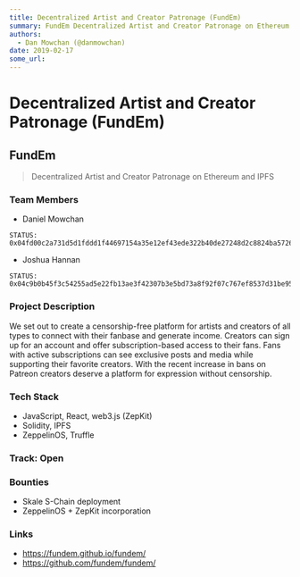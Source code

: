 ```yaml
---
title: Decentralized Artist and Creator Patronage (FundEm)
summary: FundEm Decentralized Artist and Creator Patronage on Ethereum and IPFS Team Members Daniel MowchanSTATUS- 0x04fd00c2a731d5d1fddd1f44697154a35e12ef43ede322b40de27248d2c8824ba5726ac9872e1082ad5bdedf77d12d36c1b71b85a011437495894960435f88fb00 Joshua HannanSTATUS- 0x04c9b0b45f3c54255ad5e22fb13ae3f42307b3e5bd73a8f92f07c767ef8537d31be9535c445e418536888147f8b4652ded4ca9d817f52e3caadf2e1e0bbf18a809 Project Description We set out to create a censorship-free platform for artists and creators of all types t
authors:
  - Dan Mowchan (@danmowchan)
date: 2019-02-17
some_url: 
---
```


# Decentralized Artist and Creator Patronage (FundEm)



## FundEm
> Decentralized Artist and Creator Patronage on Ethereum and IPFS

### Team Members
- Daniel Mowchan
```
STATUS:
0x04fd00c2a731d5d1fddd1f44697154a35e12ef43ede322b40de27248d2c8824ba5726ac9872e1082ad5bdedf77d12d36c1b71b85a011437495894960435f88fb00
```
- Joshua Hannan
```
STATUS:
0x04c9b0b45f3c54255ad5e22fb13ae3f42307b3e5bd73a8f92f07c767ef8537d31be9535c445e418536888147f8b4652ded4ca9d817f52e3caadf2e1e0bbf18a809
```

### Project Description
We set out to create a censorship-free platform for artists and creators of all types to connect with their fanbase and generate income. Creators can sign up for an account and offer subscription-based access to their fans. Fans with active subscriptions can see exclusive posts and media while supporting their favorite creators. With the recent increase in bans on   Patreon creators deserve a platform for expression without censorship.

### Tech Stack
* JavaScript, React, web3.js (ZepKit)
* Solidity, IPFS
* ZeppelinOS, Truffle

### Track: Open

### Bounties
* Skale S-Chain deployment
* ZeppelinOS + ZepKit incorporation

### Links
* https://fundem.github.io/fundem/
* https://github.com/fundem/fundem/




